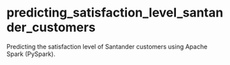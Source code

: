 # predicting_satisfaction_level_santander_customers
Predicting the satisfaction level of Santander customers using Apache Spark (PySpark).
